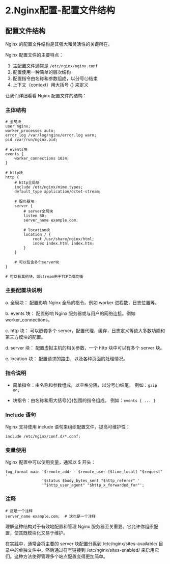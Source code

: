 # 2.Nginx配置-配置文件结构

## 配置文件结构

Nginx 的配置文件结构是其强大和灵活性的关键所在。

Nginx 配置文件的主要特点：

1. 主配置文件通常是 `/etc/nginx/nginx.conf`
2. 配置使用一种简单的层次结构
3. 配置指令由名称和参数组成，以分号(;)结束
4. 上下文（context）用大括号 {} 来定义

让我们详细看看 Nginx 配置文件的结构：

### 主体结构

```nginx
# 全局块
user nginx;
worker_processes auto;
error_log /var/log/nginx/error.log warn;
pid /var/run/nginx.pid;

# events块
events {
    worker_connections 1024;
}

# http块
http {
    # http全局块
    include /etc/nginx/mime.types;
    default_type application/octet-stream;

    # 服务器块
    server {
        # server全局块
        listen 80;
        server_name example.com;

        # location块
        location / {
            root /usr/share/nginx/html;
            index index.html index.htm;
        }
    }

    # 可以包含多个server块
}

# 可以有其他块，如stream用于TCP负载均衡
```

### 主要配置块说明

a. 全局块： 配置影响 Nginx 全局的指令。例如 worker 进程数，日志位置等。

 b. events 块： 配置影响 Nginx 服务器或与用户的网络连接。例如 worker_connections。

 c. http 块： 可以嵌套多个 server，配置代理，缓存，日志定义等绝大多数功能和第三方模块的配置。

 d. server 块： 配置虚拟主机的相关参数，一个 http 块中可以有多个 server 块。

 e. location 块： 配置请求的路由，以及各种页面的处理情况。

### 指令说明

- 简单指令：由名称和参数组成，以空格分隔，以分号(;)结尾。 例如：`gzip on;`

- 块指令：由名称和用大括号({})包围的指令组成。 例如：`events { ... }`

### Include 语句

Nginx 支持使用 include 语句来组织配置文件，提高可维护性：

```nginx
include /etc/nginx/conf.d/*.conf;
```

### 变量使用

 Nginx 配置中可以使用变量，通常以 $ 开头：

```nginx
log_format main '$remote_addr - $remote_user [$time_local] "$request" '
                '$status $body_bytes_sent "$http_referer" '
                '"$http_user_agent" "$http_x_forwarded_for"';
```

### 注释

```nginx
# 这是一个注释
server_name example.com;  # 这也是一个注释
```

理解这种结构对于有效地配置和管理 Nginx 服务器至关重要。它允许你组织配置，使其既模块化又易于维护。

在实践中，通常会将主要的 server 块配置分离到 /etc/nginx/sites-available/ 目录中的单独文件中，然后通过符号链接到 /etc/nginx/sites-enabled/ 来启用它们。这种方法使得管理多个站点配置变得更加简单。

